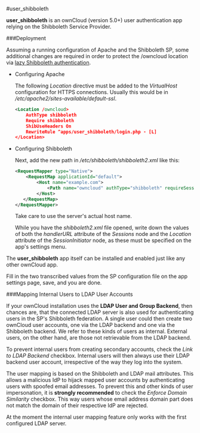 #user_shibboleth

**user_shibboleth** is an ownCloud (version 5.0+) user authentication app relying on the Shibboleth Service Provider.


###Deployment

Assuming a running configuration of Apache and the Shibboleth SP, some additional changes are required in order to protect the /owncloud location via [lazy Shibboleth authentication](https://aai-demo.switch.ch/lazy/).

* Configuring Apache

    The following _Location_ directive must be added to the _VirtualHost_ configuration for HTTPS connections. Usually this would be in _/etc/apache2/sites-available/default-ssl_.

    ```xml
    <Location /owncloud>
        AuthType shibboleth
        Require shibboleth
        ShibUseHeaders On
        RewriteRule ^apps/user_shibboleth/login.php - [L]
    </Location>
    ```
* Configuring Shibboleth
    
    Next, add the new path in _/etc/shibboleth/shibboleth2.xml_ like this:

    ```xml
    <RequestMapper type="Native">
        <RequestMap applicationId="default">
            <Host name="example.com">
                <Path name="owncloud" authType="shibboleth" requireSession="false"/>
            </Host>
       </RequestMap>
    </RequestMapper>
    ```
    Take care to use the server's actual host name.
    
    While you have the _shibboleth2.xml_ file opened, write down the values of both the _handlerURL_ attribute of the _Sessions_ node and the _Location_ attribute of the _SessionInitiator_ node, as these must be specified on the app's settings menu.

The __user_shibboleth__ app itself can be installed and enabled just like any other ownCloud app.

Fill in the two transcribed values from the SP configuration file on the app settings page, save, and you are done.

###Mapping Internal Users to LDAP User Accounts

If your ownCloud installation uses the __LDAP User and Group Backend__, then chances are, that the connected LDAP server is also used for authenticating users in the SP's Shibboleth federation. A single user could then create two ownCloud user accounts, one via the LDAP backend and one via the Shibboleth backend. We refer to these kinds of users as internal. External users, on the other hand, are those not retrievable from the LDAP backend.

To prevent internal users from creating secondary accounts, check the _Link to LDAP Backend_ checkbox. Internal users will then always use their LDAP backend user account, irrespective of the way they log into the system.

The user mapping is based on the Shibboleth and LDAP mail attributes. This allows a malicious IdP to hijack mapped user accounts by authenticating users with spoofed email addresses. To prevent this and other kinds of user impersonation, it is __strongly recommended__ to check the _Enforce Domain Similarity_ checkbox. This way users whose email address domain part does not match the domain of their respective IdP are rejected.

At the moment the internal user mapping feature only works with the first configured LDAP server.